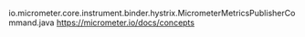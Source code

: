 io.micrometer.core.instrument.binder.hystrix.MicrometerMetricsPublisherCommand.java
https://micrometer.io/docs/concepts